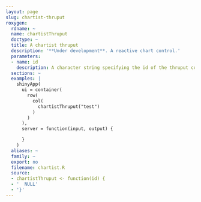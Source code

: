 ```yaml
---
layout: page
slug: chartist-thruput
roxygen:
  rdname: ~
  name: chartistThruput
  doctype: ~
  title: A chartist thruput
  description: '**Under development**. A reactive chart control.'
  parameters:
  - name: id
    description: A character string specifying the id of the thruput control.
  sections: ~
  examples: |
    shinyApp(
      ui = container(
        row(
          col(
            chartistThruput("test")
          )
        )
      ),
      server = function(input, output) {

      }
    )
  aliases: ~
  family: ~
  export: no
  filename: chartist.R
  source:
  - chartistThruput <- function(id) {
  - '  NULL'
  - '}'
---
```

